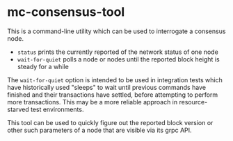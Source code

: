 mc-consensus-tool
=================

This is a command-line utility which can be used to interrogate a consensus node.

* `status` prints the currently reported of the network status of one node
* `wait-for-quiet` polls a node or nodes until the reported block height is steady for a while

The `wait-for-quiet` option is intended to be used in integration tests which have
historically used "sleeps" to wait until previous commands have finished and their
transactions have settled, before attempting to perform more transactions. This
may be a more reliable approach in resource-starved test environments.

This tool can be used to quickly figure out the reported block version or other
such parameters of a node that are visible via its grpc API.
